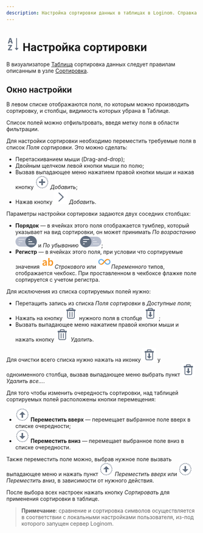 ```yaml
---
description: Настройка сортировки данных в таблицах в Loginom. Справка по работе с окном настройки. Установка параметров сортировки, порядка, учёта регистра. Ручное изменение порядка следования ячеек таблицы.
---
```

# ![](./../../images/icons/common/toolbar-controls/sort-asc_default.svg) Настройка сортировки

В визуализаторе [Таблица](./README.md) сортировка данных следует правилам описанным в узле [Сортировка](./../../processors/transformation/sorting.md).

## Окно настройки

В левом списке отображаются поля, по которым можно производить сортировку, и столбцы, видимость которых убрана в Таблице.

Список полей можно отфильтровать, введя метку поля в области фильтрации.

Для настройки сортировки необходимо переместить требуемые поля в список *Поля сортировки*. Это можно сделать:

* Перетаскиванием мыши (Drag-and-drop);
* Двойным щелчком левой кнопки мыши по полю;
* Вызвав выпадающее меню нажатием правой кнопки мыши и нажав кнопку ![](./../../images/icons/common/toolbar-controls/plus_default.svg) *Добавить*;
* Нажав кнопку ![](./../../images/icons/common/toolbar-controls/arrow-r_default.svg) *Добавить*.

Параметры настройки сортировки задаются двух соседних столбцах:

* **Порядок** — в ячейках этого поля отображается тумблер, который указывает на вид сортировки, он может принимать *По возрастанию* ![По возрастанию](./../../images/icons/components/sorting/order-switcher-asc_default.svg) и *По убыванию* ![По убыванию](./../../images/icons/components/sorting/order-switcher-desc_default.svg);
* **Регистр** — в ячейках этого поля, при условии что сортируемые значения ![Строковый тип](./../../images/icons/common/data-types/string_default.svg)*Строкового* или ![Переменный тип](./../../images/icons/common/data-types/variant_default.svg)*Переменного* типов, отображается чекбокс. При проставленном в чекбоксе флажке поле сортируется с учетом регистра.

Для исключения из списка сортируемых полей нужно:

* Перетащить запись из списка *Поля сортировки* в *Доступные поля*;
* Нажать на кнопку ![](./../../images/icons/common/toolbar-controls/delete_default.svg) нужного поля в столбце ![](./../../images/icons/common/toolbar-controls/delete-all_default.svg) ;
* Вызвать выпадающее меню нажатием правой кнопки мыши и нажать кнопку ![](./../../images/icons/common/toolbar-controls/delete_default.svg) *Удалить*.

Для очистки всего списка нужно нажать на иконку ![](./../../images/icons/common/toolbar-controls/delete-all_default.svg) у одноименного столбца, вызвав выпадающее меню выбрать пункт ![](./../../images/icons/common/toolbar-controls/delete-all_default.svg) *Удалить все...*.

Для того чтобы изменить очередность сортировки, над таблицей сортируемых полей расположены кнопки перемещения:

* ![](./../../images/icons/common/toolbar-controls/moveup_default.svg) **Переместить вверх** — перемещает выбранное поле вверх в списке очередности;
* ![](./../../images/icons/common/toolbar-controls/movedown_default.svg) **Переместить вниз** — перемещает выбранное поле вниз в списке очередности.

Также переместить поле можно, выбрав нужное поле вызвать выпадающее меню и нажать пункт ![](./../../images/icons/common/toolbar-controls/moveup_default.svg) *Переместить вверх* или ![](./../../images/icons/common/toolbar-controls/movedown_default.svg) *Переместить вниз*, в зависимости от нужного действия.

После выбора всех настроек нажать кнопку *Сортировать* для применения сортировки в таблице.

>**Примечание**: сравнение и сортировка символов осуществляется в соответствии с локальными настройками пользователя, из-под которого запущен сервер Loginom.
